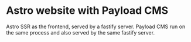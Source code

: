 # Astro website with Payload CMS

Astro SSR as the frontend, served by a fastify server.
Payload CMS run on the same process and also served by the same fastify server.
